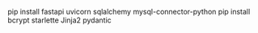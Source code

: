pip install fastapi uvicorn sqlalchemy mysql-connector-python pip install bcrypt starlette Jinja2 pydantic
